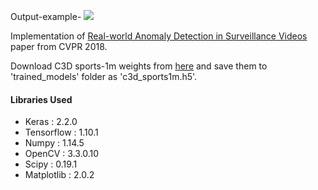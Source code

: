 Output-example-
![](https://github.com/Deepspacee12/Abnormal-event-detector/blob/main/Output%20Examples/Explosion023_x264.gif)

Implementation of [Real-world Anomaly Detection in Surveillance Videos](https://arxiv.org/pdf/1801.04264.pdf) paper from CVPR 2018.

Download C3D sports-1m weights from [here](https://github.com/adamcasson/c3d/releases/download/v0.1/sports1M_weights_tf.h5) and save them to 'trained_models' folder as 'c3d_sports1m.h5'.

#### Libraries Used

* Keras : 2.2.0 
* Tensorflow : 1.10.1
* Numpy : 1.14.5
* OpenCV : 3.3.0.10 
* Scipy : 0.19.1
* Matplotlib : 2.0.2
